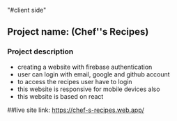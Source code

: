 "#client side" 
## Project name: (Chef''s Recipes)
### Project description
- creating a website with firebase authentication
- user can login with email, google and github account
- to access the recipes user have to login
- this website is responsive for mobile devices also 
- this website is based on react 

##live site link: https://chef-s-recipes.web.app/
